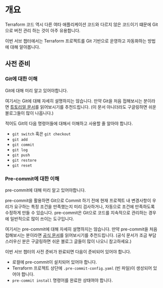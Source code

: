 # 개요

Terraform 코드 역시 다른 여타 애플리케이션 코드와 다르지 않은 코드이기 떄문에 Git으로 버전 관리 하는 것이 아주 유용합니다.

이번 서브 챕터에서는 Terraform 프로젝트를 Git 기반으로 운영하고 자동화하는 방법에 대해 알아봅니다.

## 사전 준비

### Git에 대한 이해

Git에 대해 미리 알고 있어야합니다.

여기서는 Git에 대해 자세히 설명하지는 않습니다. 만약 Git을 처음 접해보시는 분이라면 [튜토리얼 문서](https://www.w3schools.com/git/)를 읽어보시기를 추천드립니다. (이 문서 아니더라도 구글링하면 쉬운 블로그들이 많이 나옵니다.)

적어도 Git의 다음 명령어들에 대해서 이해하고 사용할 줄 알아야 합니다.

- `git switch` 혹은 `git checkout`
- `git add`
- `git commit`
- `git log`
- `git push`
- `git restore`
- `git reset`

### Pre-commit에 대한 이해

pre-commit에 대해 미리 알고 있어야합니다.

pre-commit을 활용하면 Git으로 Commit 하기 전에 현재 프로젝트 내 변경사항이 우리가 요구하는 특정 조건을 만족했는지 미리 검사하거나, 자동으로 조건에 만족하도록 수정하게 만들 수 있습니다.
pre-commit은 Git으로 코드를 지속적으로 관리하는 경우에 일반적으로 많이 쓰이는 도구입니다.

여기서는 pre-commit에 대해 자세히 설명하지는 않습니다.
만약 pre-commit을 처음 접해보시는 분이라면 [공식 문서](https://pre-commit.com/)를 읽어보시기를 추천드립니다. (공식 문서가 조금 부담스러우신 분은 구글링하면 쉬운 블로그 글들이 많이 나오니 참고하세요.)

이번 서브 챕터의 사전 준비가 완료되면 다음이 준비되어 있어야 합니다.

- 로컬에 pre-commit이 설치되어 있어야 합니다.
- Terraform 프로젝트 상단에 `.pre-commit-config.yaml` (빈 파일)이 생성되어 있어야 합니다.
- `pre-commit install` 명령어를 완료한 상태여야 합니다.
